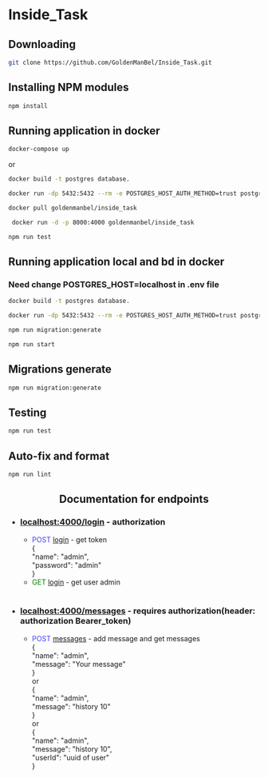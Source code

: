 # Inside_Task

## Downloading

```bash
git clone https://github.com/GoldenManBel/Inside_Task.git
```

## Installing NPM modules

```bash
npm install
```

## Running application in docker

```bash
docker-compose up
```
or
```bash
docker build -t postgres database. 
```
```bash
docker run -dp 5432:5432 --rm -e POSTGRES_HOST_AUTH_METHOD=trust postgres
```
```bash
docker pull goldenmanbel/inside_task
```
```bash
 docker run -d -p 8000:4000 goldenmanbel/inside_task
```
```bash
npm run test
```

## Running application local and bd in docker
### Need change POSTGRES_HOST=localhost in .env file
```bash
docker build -t postgres database. 
```
```bash
docker run -dp 5432:5432 --rm -e POSTGRES_HOST_AUTH_METHOD=trust postgres
```
```bash
npm run migration:generate
```
```bash
npm run start
```

## Migrations generate

```bash
npm run migration:generate
```

## Testing

```bash
npm run test
```

## Auto-fix and format

```bash
npm run lint
```

<p>
  <h2 align="center">Documentation for endpoints</h2>
  <ul>
    <li><h3><u>localhost:4000/login</u> - authorization</h3> 
      <ul>
        <li><font color="4040ff">POST</font> <u>login</u> - get token <br> { <br> "name": "admin", <br> "password": "admin" <br> } </li> 
      </ul>
      <ul>
        <li><font color="green">GET</font> <u>login</u> - get user admin</li> 
      </ul>
    </li>
    <br>
    <li><h3><u>localhost:4000/messages</u> - requires authorization(header: authorization Bearer_token)</h3> 
      <ul>
        <li><font color="4040ff">POST</font> <u>messages</u> - add message and get messages  <br> { <br> "name": "admin", <br> "message": "Your message" <br> } <br> or <br> { <br> "name": "admin", <br> "message": "history 10" <br> } <br> or <br> { <br> "name": "admin", <br> "message": "history 10", <br> "userId": "uuid of user" <br> } </li> 
      </ul>
    </li>
</ul>
</p>
